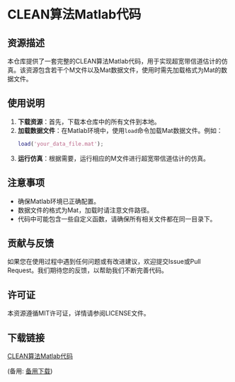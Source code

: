 # CLEAN算法Matlab代码

## 资源描述

本仓库提供了一套完整的CLEAN算法Matlab代码，用于实现超宽带信道估计的仿真。该资源包含若干个M文件以及Mat数据文件，使用时需先加载格式为Mat的数据文件。

## 使用说明

1. **下载资源**：首先，下载本仓库中的所有文件到本地。
2. **加载数据文件**：在Matlab环境中，使用`load`命令加载Mat数据文件。例如：
   ```matlab
   load('your_data_file.mat');
   ```
3. **运行仿真**：根据需要，运行相应的M文件进行超宽带信道估计的仿真。

## 注意事项

- 确保Matlab环境已正确配置。
- 数据文件的格式为Mat，加载时请注意文件路径。
- 代码中可能包含一些自定义函数，请确保所有相关文件都在同一目录下。

## 贡献与反馈

如果您在使用过程中遇到任何问题或有改进建议，欢迎提交Issue或Pull Request。我们期待您的反馈，以帮助我们不断完善代码。

## 许可证

本资源遵循MIT许可证，详情请参阅LICENSE文件。

## 下载链接
[CLEAN算法Matlab代码](https://pan.quark.cn/s/db04a3917d65) 

(备用: [备用下载](https://pan.baidu.com/s/1aHpeAcMVdgubVX3IifPYuQ?pwd=1234))
